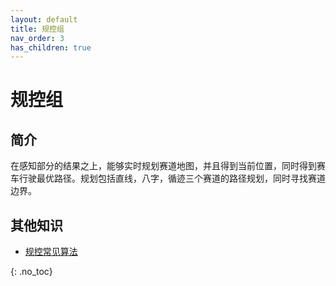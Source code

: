 ```yaml
---
layout: default
title: 规控组
nav_order: 3
has_children: true
---
```


# 规控组

## 简介

在感知部分的结果之上，能够实时规划赛道地图，并且得到当前位置，同时得到赛车行驶最优路径。规划包括直线，八字，循迹三个赛道的路径规划，同时寻找赛道边界。

## 其他知识

- [规控常见算法](https://www.bilibili.com/video/BV1WA411p7xe)

{: .no_toc}
